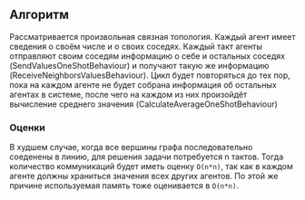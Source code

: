 ## Алгоритм

Рассматривается произвольная связная топология. Каждый агент имеет сведения о своём числе и о своих соседях. Каждый такт агенты отправляют своим соседям информацию о себе
и остальных соседях (SendValuesOneShotBehaviour) и получают такую же информацию (ReceiveNeighborsValuesBehaviour). Цикл будет повторяться до тех пор, пока на каждом агенте
не будет собрана информация об остальных агентах в системе, после чего на каждом из них произойдёт вычисление среднего значения (CalculateAverageOneShotBehaviour)

### Оценки

В худшем случае, когда все вершины графа последовательно соеденены в линию, для решения задачи потребуется n тактов. Тогда количество коммуникаций будет иметь оценку `O(n*n)`,
так как в каждом агенте должны храниться значения всех других агентов. По этой же причине используемая память тоже оценивается в `O(n*n)`.
